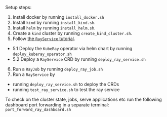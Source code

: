 Setup steps:

1. Install docker by running `install_docker.sh`
2. Install `kind` by running `install_kind.sh`.
3. Install `helm` by running `install_helm.sh`.
4. Create a `kind` cluster by running `create_kind_cluster.sh`.
5. Follow [the `RayService` tutorial](https://docs.ray.io/en/latest/cluster/kubernetes/user-guides/rayservice.html#example-serve-two-simple-ray-serve-applications-using-rayservice).
  - 5.1 Deploy the `KubeRay` operator via helm chart by running `deploy_kuberay_operator.sh`
  - 5.2 Deploy a `RayService` CRD by running `deploy_ray_service.sh`
6. Run a `RayJob` by running `deploy_ray_job.sh`
7. Run a `RayService` by
  - running `deploy_ray_service.sh` to deploy the CRDs
  - running `test_ray_service.sh` to test the ray service

To check on the cluster state, jobs, serve applications etc run the following dashboard port forwarding in a separate terminal:
`port_forward_ray_dashboard.sh`